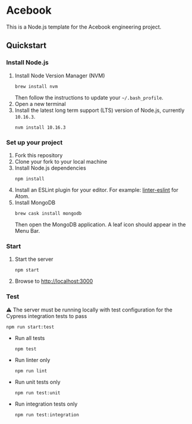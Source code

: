 # Acebook

This is a Node.js template for the Acebook engineering project.

## Quickstart

### Install Node.js

1. Install Node Version Manager (NVM)
    ```
    brew install nvm
    ```
    Then follow the instructions to update your `~/.bash_profile`.
1. Open a new terminal
1. Install the latest long term support (LTS) version of Node.js, currently `10.16.3`.
    ```
    nvm install 10.16.3
    ```

### Set up your project

1. Fork this repository
1. Clone your fork to your local machine
1. Install Node.js dependencies
    ```
    npm install
    ```
1. Install an ESLint plugin for your editor. For example: [linter-eslint](https://github.com/AtomLinter/linter-eslint) for Atom.
1. Install MongoDB
    ```
    brew cask install mongodb
    ```
    Then open the MongoDB application. A leaf icon should appear in the Menu Bar.

### Start

1. Start the server
    ```
    npm start
    ```
1. Browse to [http://localhost:3000](http://localhost:3000)

### Test

⚠️ The server must be running locally with test configuration for the Cypress
integration tests to pass
```
npm run start:test
```

* Run all tests
    ```
    npm test
    ```
* Run linter only
    ```
    npm run lint
    ```
* Run unit tests only
    ```
    npm run test:unit
    ```
* Run integration tests only
    ```
    npm run test:integration
    ```
